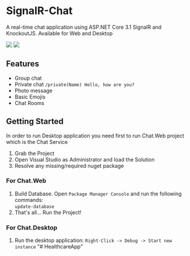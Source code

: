 # SignalR-Chat
A real-time chat application using ASP.NET Core 3.1 SignalR and KnockoutJS. Available for Web and Desktop

![](https://raw.githubusercontent.com/AKouki/SignalR-Chat/master/Chat.Web/wwwroot/images/screenshots/mockup1.png)
![](https://raw.githubusercontent.com/AKouki/SignalR-Chat/master/Chat.Web/wwwroot/images/screenshots/desktop.png)

## Features
* Group chat
* Private chat `/private(Name) Hello, how are you?`
* Photo message
* Basic Emojis
* Chat Rooms

## Getting Started
In order to run Desktop application you need first to run Chat.Web project which is the Chat Service

1. Grab the Project
2. Open Visual Studio as Administrator and load the Solution
3. Resolve any missing/required nuget package

### For Chat.Web
1. Build Database. Open `Package Manager Console` and run the following commands: <br />
`update-database` <br />
2. That's all... Run the Project!

### For Chat.Desktop
1. Run the desktop application: `Right-Click -> Debug -> Start new instance`
"# HealthcareApp" 
